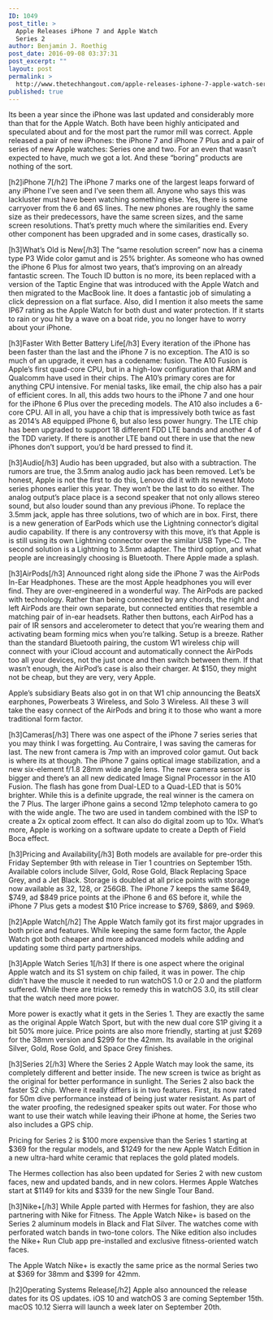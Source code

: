 ```yaml
---
ID: 1049
post_title: >
  Apple Releases iPhone 7 and Apple Watch
  Series 2
author: Benjamin J. Roethig
post_date: 2016-09-08 03:37:31
post_excerpt: ""
layout: post
permalink: >
  http://www.thetechhangout.com/apple-releases-iphone-7-apple-watch-series-2/
published: true
---
```

Its been a year since the iPhone was last updated and considerably more than that for the Apple Watch.  Both have been highly anticipated and speculated about and for the most part the rumor mill was correct.  Apple released a pair of new iPhones: the iPhone 7 and iPhone 7 Plus and a pair of series of new Apple watches: Series one and two.  For an even that wasn’t expected to have, much we got a lot.  And these “boring” products are nothing of the sort.

[h2]iPhone 7[/h2]
The iPhone 7 marks one of the largest leaps forward of any iPhone I’ve seen and I’ve seen them all.  Anyone who says this was lackluster must have been watching something else.  Yes, there is some carryover from the 6 and 6S lines.  The new phones are roughly the same size as their predecessors, have the same screen sizes, and the same screen resolutions. That’s pretty much where the similarities end.  Every other component has been upgraded and in some cases, drastically so.

[h3]What’s Old is New[/h3]
The “same resolution screen” now has a cinema type P3 Wide color gamut and is 25% brighter.  As someone who has owned the iPhone 6 Plus for almost two years, that’s improving on an already fantastic screen.  The Touch ID button is no more, its been replaced with a version of the Taptic Engine that was introduced with the Apple Watch and then migrated to the MacBook line.  It does a fantastic job of simulating a click depression on a flat surface.  Also, did I mention it also meets the same IP67 rating as the Apple Watch for both dust and water protection.  If it starts to rain or you hit by a wave on a boat ride, you no longer have to worry about your iPhone.

[h3]Faster With Better Battery Life[/h3]
Every iteration of the iPhone has been faster than the last and the iPhone 7 is no exception.  The A10 is so much of an upgrade, it even has a codename: fusion.  The A10 Fusion is Apple’s first quad-core CPU, but in a high-low configuration that ARM and Qualcomm have used in their chips. The A10’s primary cores are for anything CPU intensive.  For menial tasks, like email, the chip also has a pair of efficient cores.  In all, this adds two hours to the iPhone 7 and one hour for the iPhone 6 Plus over the preceding models.  The A10 also includes a 6-core CPU.  All in all, you have a chip that is impressively both twice as fast as 2014’s A8 equipped iPhone 6, but also less power hungry.  The LTE chip has been upgraded to support 18 different FDD LTE bands and another 4 of the TDD variety.  If there is another LTE band out there in use that the new iPhones don’t support, you’d be hard pressed to find it.

[h3]Audio[/h3]
Audio has been upgraded, but also with a subtraction.  The rumors are true, the 3.5mm analog audio jack has been removed.  Let’s be honest, Apple is not the first to do this, Lenovo did it with its newest Moto series phones earlier this year.  They won’t be the last to do so either.  The analog output’s place  place is a second speaker that not only allows stereo sound, but also louder sound than any previous iPhone.  To replace the 3.5mm jack, apple has three solutions, two of which are in box.  First, there is a new generation of EarPods which use the Lightning connector’s digital audio capability.  If there is any controversy with this move, it’s that Apple is is still using its own Lightning connector over the similar USB Type-C.  The second solution is a Lightning to 3.5mm adapter.  The third option, and what people are increasingly choosing is Bluetooth.   There Apple made a splash.

[h3]AirPods[/h3]
Announced right along side the iPhone 7 was the AirPods In-Ear Headphones.  These are the most Apple headphones you will ever find.  They are over-engineered in a wonderful way.  The AirPods are packed with technology.  Rather than being connected by any chords, the right and left AirPods are their own separate, but connected entities that resemble a matching pair of in-ear headsets.  Rather then buttons, each AirPod has a pair of IR sensors and accelerometer to detect that you’re wearing them and activating beam forming mics when you’re talking.  Setup is a breeze.  Rather than the standard Bluetooth pairing, the custom W1 wireless chip will connect with your iCloud account and automatically connect the AirPods too all your devices, not the just once and then switch between them.  If that wasn’t enough, the AirPod’s case is also their charger.  At $150, they might not be cheap, but they are very, very Apple.

Apple’s subsidiary Beats also got in on that W1 chip announcing the BeatsX earphones, Powerbeats 3 Wireless, and Solo 3 Wireless.  All these 3 will take the easy connect of the AirPods and bring it to those who want a more traditional form factor.

[h3]Cameras[/h3]
There was one aspect of the iPhone 7 series series that you may think I was forgetting. Au Contraire, I was saving the cameras for last.  The new front camera is 7mp with an improved color gamut.  Out back is where its at though.  The iPhone 7 gains optical image stabilization, and a new six-element f/1.8 28mm wide angle lens.  The new camera sensor is bigger and there’s an all new dedicated Image Signal Processor in the A10 Fusion.  The flash has gone from Dual-LED to a Quad-LED that is 50% brighter.  While this is a definite upgrade, the real winner is the camera on the 7 Plus.  The larger iPhone gains a second 12mp telephoto camera to go with the wide angle.  The two are used in tandem combined with the ISP to create a 2x optical zoom effect.  It can also do digital zoom up to 10x.  What’s more, Apple is working on a software update to create a Depth of Field Boca effect.

[h3]Pricing and Availability[/h3]
Both models are available for pre-order this Friday September 9th with release in Tier 1 countries on September 15th.  Available colors include Silver, Gold, Rose Gold, Black Replacing Space Grey, and a Jet Black.  Storage is doubled at all price points with storage now available as 32, 128, or 256GB.  The iPhone 7 keeps the same $649, $749, ad $849 price points at the iPhone 6 and 6S before it, while the iPhone 7 Plus gets a modest $10 Price increase to $769, $869, and $969.

[h2]Apple Watch[/h2]
The Apple Watch family got its first major upgrades in both price and features.  While keeping the same form factor, the Apple Watch got both cheaper and more advanced models while adding and updating some third party partnerships.

[h3]Apple Watch Series 1[/h3]
If there is one aspect where the original Apple watch and its S1 system on chip failed, it was in power.  The chip didn’t have the muscle it needed to run watchOS 1.0 or 2.0 and the platform suffered.  While there are tricks to remedy this in watchOS 3.0, its still clear that the watch need more power.

More power is exactly what it gets in the Series 1.  They are exactly the same as the original Apple Watch Sport, but with the new dual core S1P giving it a bit 50% more juice.  Price points are also more friendly, starting at just $269 for the 38mm version and $299 for the 42mm.  Its available in the original Silver, Gold, Rose Gold, and Space Grey finishes.

[h3]Series 2[/h3]
Where the Series 2 Apple Watch may look the same, its completely different and better inside.  The new screen is twice as bright as the original for better performance in sunlight.  The Series 2 also back the faster S2 chip.  Where it really differs is in two features.  First, its now rated for 50m dive performance instead of being just water resistant.  As part of the water proofing, the redesigned speaker spits out water.  For those who want to use their watch while leaving their iPhone at home, the Series two also includes a GPS chip.  

Pricing for Series 2 is $100 more expensive than the Series 1 starting at $369 for the regular models, and $1249 for the new Apple Watch Edition in a new ultra-hard white ceramic that replaces the gold plated models.

The Hermes collection has also been updated for Series 2 with new custom faces, new and updated bands, and in new colors.  Hermes Apple Watches start at $1149 for kits and $339 for the new Single Tour Band.
 
[h3]Nike+[/h3]
While Apple parted with Hermes for fashion, they are also partnering with Nike for Fitness.  The Apple Watch Nike+ is based on the Series 2 aluminum models in Black and Flat Silver.  The watches come with perforated watch bands in two-tone colors.  The Nike edition also includes the Nike+ Run Club app pre-installed and exclusive fitness-oriented watch faces.

The Apple Watch Nike+ is exactly the same price as the normal Series two at $369 for 38mm and $399 for 42mm.

[h2]Operating Systems Release[/h2]
Apple also announced the release dates for its OS updates.  iOS 10 and watchOS 3 are coming September 15th.  macOS 10.12 Sierra will launch a week later on September 20th.
